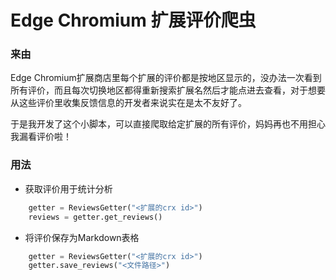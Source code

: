 # Edge Chromium 扩展评价爬虫

### 来由

Edge Chromium扩展商店里每个扩展的评价都是按地区显示的，没办法一次看到所有评价，而且每次切换地区都得重新搜索扩展名然后才能点进去查看，对于想要从这些评价里收集反馈信息的开发者来说实在是太不友好了。

于是我开发了这个小脚本，可以直接爬取给定扩展的所有评价，妈妈再也不用担心我漏看评价啦！

### 用法

* 获取评价用于统计分析

```python
    getter = ReviewsGetter("<扩展的crx id>")
    reviews = getter.get_reviews()
```

* 将评价保存为Markdown表格

```python
    getter = ReviewsGetter("<扩展的crx id>")
    getter.save_reviews("<文件路径>")
```
